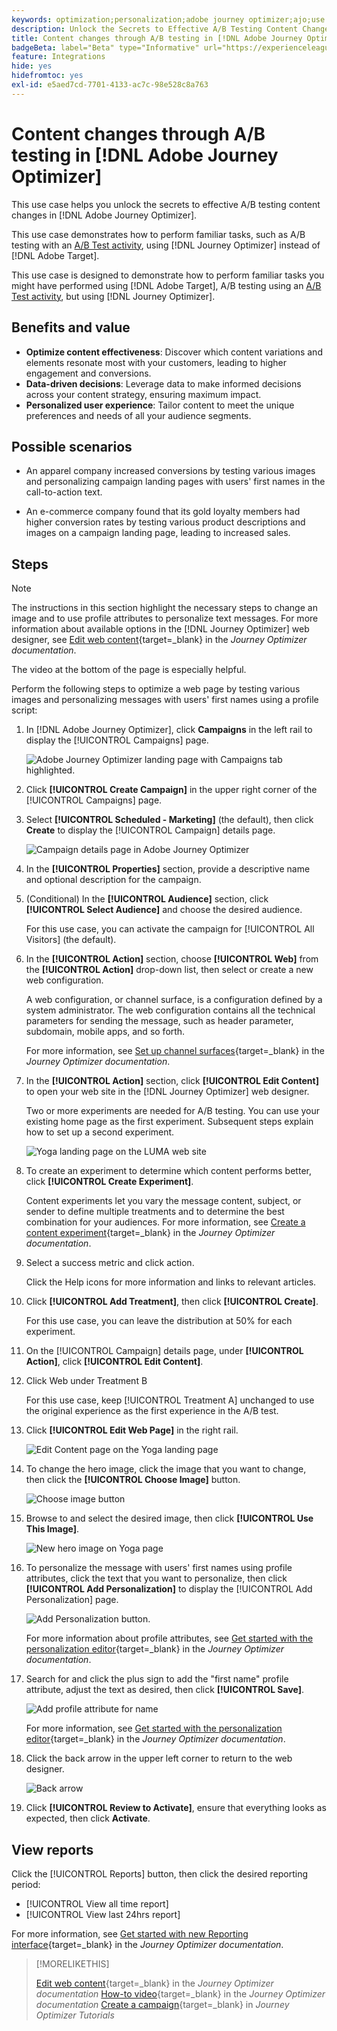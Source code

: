 ```yaml
---
keywords: optimization;personalization;adobe journey optimizer;ajo;use cases;scenarios;content change/ab test;profile attribute;change image;swap image
description: Unlock the Secrets to Effective A/B Testing Content Changes in Adobe Journey Optimizer
title: Content changes through A/B testing in [!DNL Adobe Journey Optimizer]
badgeBeta: label="Beta" type="Informative" url="https://experienceleague.adobe.com/docs/target/using/introduction/intro.html#beta newtab=true" tooltip="What are Beta features in [!DNL Adobe Target]."
feature: Integrations
hide: yes
hidefromtoc: yes
exl-id: e5aed7cd-7701-4133-ac7c-98e528c8a763
---
```

# Content changes through A/B testing in [!DNL Adobe Journey Optimizer]

This use case helps you unlock the secrets to effective A/B testing content changes in [!DNL Adobe Journey Optimizer].

This use case demonstrates how to perform familiar tasks, such as A/B testing with an [A/B Test activity](/help/main/c-activities/t-test-ab/test-ab.md), using [!DNL Journey Optimizer] instead of [!DNL Adobe Target].

This use case is designed to demonstrate how to perform familiar tasks you might have performed using [!DNL Adobe Target], A/B testing using an [A/B Test activity](/help/main/c-activities/t-test-ab/test-ab.md), but using [!DNL Journey Optimizer].

## Benefits and value

* **Optimize content effectiveness**: Discover which content variations and elements resonate most with your customers, leading to higher engagement and conversions.
* **Data-driven decisions**: Leverage data to make informed decisions across your content strategy, ensuring maximum impact.
* **Personalized user experience**: Tailor content to meet the unique preferences and needs of all your audience segments.

## Possible scenarios

* An apparel company increased conversions by testing various images and personalizing campaign landing pages with users' first names in the call-to-action text.

* An e-commerce company found that its gold loyalty members had higher conversion rates by testing various product descriptions and images on a campaign landing page, leading to increased sales.

## Steps

>[!NOTE]
>
>The instructions in this section highlight the necessary steps to change an image and to use profile attributes to personalize text messages. For more information about available options in the [!DNL Journey Optimizer] web designer, see [Edit web content](https://experienceleague.adobe.com/en/docs/journey-optimizer/using/web/author-web-pages/edit-web-content){target=_blank} in the *Journey Optimizer documentation*. 
>
>The video at the bottom of the page is especially helpful.

Perform the following steps to optimize a web page by testing various images and personalizing messages with users' first names using a profile script:

1. In [!DNL Adobe Journey Optimizer], click **Campaigns** in the left rail to display the [!UICONTROL Campaigns] page.

   ![Adobe Journey Optimizer landing page with Campaigns tab highlighted.](/help/main/c-integrating-target-with-mac/ajo/assets/ajo-landing-page.png)

1. Click **[!UICONTROL Create Campaign]** in the upper right corner of the [!UICONTROL Campaigns] page.

1. Select **[!UICONTROL Scheduled - Marketing]** (the default), then click **Create** to display the [!UICONTROL Campaign] details page.

   ![Campaign details page in Adobe Journey Optimizer](/help/main/c-integrating-target-with-mac/ajo/assets/campaign-details.png)

1. In the **[!UICONTROL Properties]** section, provide a descriptive name and optional description for the campaign.

1. (Conditional) In the **[!UICONTROL Audience]** section, click **[!UICONTROL Select Audience]** and choose the desired audience.

   For this use case, you can activate the campaign for [!UICONTROL All Visitors] (the default).

1. In the **[!UICONTROL Action]** section, choose **[!UICONTROL Web]** from the **[!UICONTROL Action]** drop-down list, then select or create a new web configuration.

   A web configuration, or channel surface, is a configuration defined by a system administrator. The web configuration contains all the technical parameters for sending the message, such as header parameter, subdomain, mobile apps, and so forth.

   For more information, see [Set up channel surfaces](https://experienceleague.adobe.com/en/docs/journey-optimizer/using/configuration/channel-surfaces#set-up-channel-surfaces){target=_blank} in the *Journey Optimizer documentation*.

1. In the **[!UICONTROL Action]** section, click **[!UICONTROL Edit Content]** to open your web site in the [!DNL Journey Optimizer] web designer.

   Two or more experiments are needed for A/B testing. You can use your existing home page as the first experiment. Subsequent steps explain how to set up a second experiment.

   ![Yoga landing page on the LUMA web site](/help/main/c-integrating-target-with-mac/ajo/assets/luma-yoga-landing.png)

1. To create an experiment to determine which content performs better, click **[!UICONTROL Create Experiment]**.

   Content experiments let you vary the message content, subject, or sender to define multiple treatments and to determine the best combination for your audiences. For more information, see [Create a content experiment](https://experienceleague.adobe.com/en/docs/journey-optimizer/using/content-management/content-experiment/content-experiment){target=_blank} in the *Journey Optimizer documentation*.

1. Select a success metric and click action.

   Click the Help icons for more information and links to relevant articles.

1. Click **[!UICONTROL Add Treatment]**, then click **[!UICONTROL Create]**.

   For this use case, you can leave the distribution at 50% for each experiment.

1. On the [!UICONTROL Campaign] details page, under **[!UICONTROL Action]**, click **[!UICONTROL Edit Content]**.

1. Click Web under Treatment B

   For this use case, keep [!UICONTROL Treatment A] unchanged to use the original experience as the first experience in the A/B test.

1. Click **[!UICONTROL Edit Web Page]** in the right rail.

   ![Edit Content page on the Yoga landing page](/help/main/c-integrating-target-with-mac/ajo/assets/edit-yoga-page.png)

1. To change the hero image, click the image that you want to change, then click the **[!UICONTROL Choose Image]** button.

   ![Choose image button](/help/main/c-integrating-target-with-mac/ajo/assets/choose-image.png)

1. Browse to and select the desired image, then click **[!UICONTROL Use This Image]**.

   ![New hero image on Yoga page](/help/main/c-integrating-target-with-mac/ajo/assets/new-hero-image.png)

1. To personalize the message with users' first names using profile attributes, click the text that you want to personalize, then click **[!UICONTROL Add Personalization]** to display the [!UICONTROL Add Personalization] page.

   ![Add Personalization button.](/help/main/c-integrating-target-with-mac/ajo/assets/add-personalization-button.png)

   For more information about profile attributes, see [Get started with the personalization editor](https://experienceleague.adobe.com/en/docs/journey-optimizer/using/content-management/personalization/expression-editor/personalization-build-expressions){target=_blank} in the *Journey Optimizer documentation*.

1. Search for and click the plus sign to add the "first name" profile attribute, adjust the text as desired, then click **[!UICONTROL Save]**.

   ![Add profile attribute for name](/help/main/c-integrating-target-with-mac/ajo/assets/add-profile-attribute-for-name.png)

   For more information, see [Get started with the personalization editor](https://experienceleague.adobe.com/en/docs/journey-optimizer/using/content-management/personalization/expression-editor/personalization-build-expressions){target=_blank} in the *Journey Optimizer documentation*.

1. Click the back arrow in the upper left corner to return to the web designer.

   ![Back arrow](/help/main/c-integrating-target-with-mac/ajo/assets/back-arrow.png)

1. Click **[!UICONTROL Review to Activate]**, ensure that everything looks as expected, then click **Activate**.

## View reports

Click the [!UICONTROL Reports] button, then click the desired reporting period:

* [!UICONTROL View all time report]
* [!UICONTROL View last 24hrs report]

For more information, see [Get started with new Reporting interface](https://experienceleague.adobe.com/en/docs/journey-optimizer/using/channel-report/report-gs-cja){target=_blank} in the *Journey Optimizer documentation*.

>[!MORELIKETHIS]
>
>[Edit web content](https://experienceleague.adobe.com/en/docs/journey-optimizer/using/web/author-web-pages/edit-web-content){target=_blank} in the *Journey Optimizer documentation*
>[How-to video](https://experienceleague.adobe.com/en/docs/journey-optimizer/using/web/author-web-pages/edit-web-content#video){target=_blank} in the *Journey Optimizer documentation*
>[Create a campaign](https://experienceleague.adobe.com/en/docs/journey-optimizer-learn/tutorials/create-campaigns/create-a-campaign){target=_blank} in *Journey Optimizer Tutorials*
